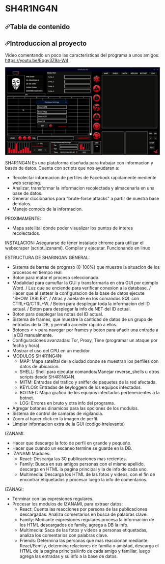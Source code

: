 # SH4R1NG4N

<h2><a id="user-content-tabla-de-contenido" class="anchor" aria-hidden="true" href="#tabla-de-contenido"><svg class="octicon octicon-link" viewBox="0 0 16 16" version="1.1" width="16" height="16" aria-hidden="true"><path fill-rule="evenodd" d="M7.775 3.275a.75.75 0 001.06 1.06l1.25-1.25a2 2 0 112.83 2.83l-2.5 2.5a2 2 0 01-2.83 0 .75.75 0 00-1.06 1.06 3.5 3.5 0 004.95 0l2.5-2.5a3.5 3.5 0 00-4.95-4.95l-1.25 1.25zm-4.69 9.64a2 2 0 010-2.83l2.5-2.5a2 2 0 012.83 0 .75.75 0 001.06-1.06 3.5 3.5 0 00-4.95 0l-2.5 2.5a3.5 3.5 0 004.95 4.95l1.25-1.25a.75.75 0 00-1.06-1.06l-1.25 1.25a2 2 0 01-2.83 0z"></path></svg></a>Tabla de contenido</h2>

<h2><a id="user-content-introduccion-al-proyecto" class="anchor" aria-hidden="true" href="#introduccion-al-proyecto"><svg class="octicon octicon-link" viewBox="0 0 16 16" version="1.1" width="16" height="16" aria-hidden="true"><path fill-rule="evenodd" d="M7.775 3.275a.75.75 0 001.06 1.06l1.25-1.25a2 2 0 112.83 2.83l-2.5 2.5a2 2 0 01-2.83 0 .75.75 0 00-1.06 1.06 3.5 3.5 0 004.95 0l2.5-2.5a3.5 3.5 0 00-4.95-4.95l-1.25 1.25zm-4.69 9.64a2 2 0 010-2.83l2.5-2.5a2 2 0 012.83 0 .75.75 0 001.06-1.06 3.5 3.5 0 00-4.95 0l-2.5 2.5a3.5 3.5 0 004.95 4.95l1.25-1.25a.75.75 0 00-1.06-1.06l-1.25 1.25a2 2 0 01-2.83 0z"></path></svg></a>Introduccion al proyecto</h2>

Video comentando un poco las caracteristicas del programa a unos amigos:
https://youtu.be/Eqqy3Z9a-W4

![alt text](https://github.com/NicolasMuras/SH4R1NG4N/blob/master/Images/hud_sharingan.jpg?raw=true)

SH4R1NG4N Es una plataforma diseñada para trabajar con informacion y bases de datos.
Cuenta con scripts que nos ayudaran a:
- Recolectar informacion de perfiles de Facebook rapidamente mediente web scraping.
- Analizar, transformar la informacion recolectada y almacenarla en una base de datos.
- Generar diccionarios para "brute-force attacks" a partir de nuestra base de datos.
- Manejo comodo de la informacion.

PROXIMAMENTE:
- Mapa satellital donde poder visualizar los puntos de interes recolectados.

INSTALACION:
Asegurarse de tener instalado chrome para utilizar el webscraper (script_izanami).
Compilar y ejecutar.
Funcionando en linux

ESTRUCTURA DE SHARINGAN
GENERAL:
* Sistema de barras de progreso (0-100%) que muestre la situacion de los procesos en tiempo real.
* Boton para matar el proceso seleccionado.
* Modalidad para camuflar la GUI y transformarla en otra GUI por ejemplo Word.
 / Luz que se enciende para verificar conexion a la database.
 / Hacer que al settear la configuracion de la base de datos ejecute "SHOW TABLES".
 / Atras y adelante en los comandos SQL con CTRL+Q/CTRL+W.
 / Boton para desplegar toda la informacion del ID actual.
 / Boton para desplegar la info de NET del ID actual.
* Boton para desplegar las notas del ID actual.
* Sistema de frames, que muestre la cantidad de datos de un grupo de entradas de la DB, y permita acceder rapido a ellos.
* Botones < > para navegar por frames y boton para añadir una entrada a la DB manualmente.
* Configuraciones avanzadas: Tor, Proxy, Time (programar un ataque por fecha y hora).
* Mostrar el uso del CPU en un medidor.
* MODULOS SH4R1NG4N:
	- MAP: Mapa satelital de la ciudad donde se muestran los perfiles con datos de ubicacion.
	- SHELL: Shell para ejecutar comandos/Manejar reverse_shells u otros scripts desde SH4R1NG4N.
	- MITM: Entradas del trafico y sniffer de paquetes de la red afectada.
	- KEYLOG: Entradas de keyloggers de los equipos infectados.
	- BOTNET: Mapa grafico de los equipos infectados pertenecientes a la botnet.
	- LOG: Errores en bruto y otra info del programa.
* Agregar botones dinamicos para las opciones de los modulos.
* Sistema de control de camaras de vigilancia.
* Zoom al hacer click en la imagen de perfil.
* Limpiar informacion extra de la GUI (codigo irrelevante)


IZANAMI:
* Hacer que descarge la foto de perfil en grande y pequeño.
* Hacer que cuando un escaneo termine se guarde en la DB.
* IZANAMI Modules:
	- React: Descarga las 30 publicaciones mas recientes.
	- Family: Busca en sus amigos personas con el mismo apellido, descarga en HTML la pagina principal y la de info de cada uno.
	- Multimedia: Descarga los HTML de las fotos y videos, con el fin de encontrar etiquetados y procesar luego la info de comentarios.


IZANAGI:
* Terminar con las expresiones regulares.
* Procesar los modulos de IZANAMI, para extraer datos:
	- React: Cuenta las reacciones por persona de las publicaciones descargadas. Analiza comentarios en busca de palabras clave.
	- Family: Mediante expresiones regulares procesa la informacion de los HTML descargados de family, agrega a DB la info.
	- Multimedia: Saca de las fotos y videos a personas etiquetadas, analiza los comentarios con palabras clave.
	- Friends: Determina las personas que mas reaccionan mediante React/Family, determina relaciones de familia o amistad,
	  descarga el HTML de la pagina principal/info de cada amigo y familiar, luego agrega las entradas y su info a la base de datos. 

